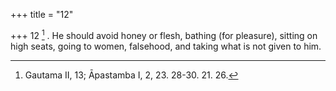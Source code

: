 +++
title = "12"

+++
12 [^5] . He should avoid honey or flesh, bathing (for pleasure), sitting on high seats, going to women, falsehood, and taking what is not given to him.


[^5]:  Gautama II, 13; Āpastamba I, 2, 23. 28-30. 21. 26.
